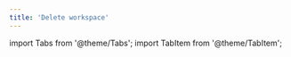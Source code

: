 ```yaml
---
title: 'Delete workspace'
---
```

import Tabs from '@theme/Tabs';
import TabItem from '@theme/TabItem';